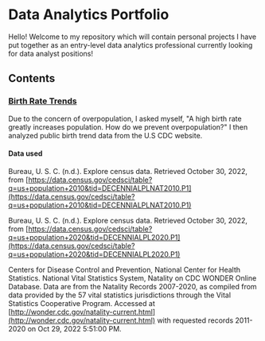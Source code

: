 # Data Analytics Portfolio
Hello! Welcome to my repository which will contain personal projects I have put together as an entry-level data analytics professional currently looking for data analyst positions!

## Contents
### [Birth Rate Trends](https://github.com/chloelinli/chloelinli.github.io/tree/main/projects/us_birth_rate_trends_20221006)
Due to the concern of overpopulation, I asked myself, "A high birth rate greatly increases population. How do we prevent overpopulation?" I then analyzed public birth trend data from the U.S CDC website.

#### Data used
Bureau, U. S. C. (n.d.). Explore census data. Retrieved October 30, 2022, from
	[https://data.census.gov/cedsci/table?q=us+population+2010&tid=DECENNIALPLNAT2010.P1](https://data.census.gov/cedsci/table?q=us+population+2010&tid=DECENNIALPLNAT2010.P1)

Bureau, U. S. C. (n.d.). Explore census data. Retrieved October 30, 2022, from
	[https://data.census.gov/cedsci/table?q=us+population+2020&tid=DECENNIALPL2020.P1](https://data.census.gov/cedsci/table?q=us+population+2020&tid=DECENNIALPL2020.P1)
  
Centers for Disease Control and Prevention, National Center for Health Statistics. National Vital Statistics System, Natality on CDC
	WONDER Online Database. Data are from the Natality Records 2007-2020, as compiled from data provided by the 57 vital
	statistics jurisdictions through the Vital Statistics Cooperative Program. Accessed at [http://wonder.cdc.gov/natality-current.html](http://wonder.cdc.gov/natality-current.html)
	with requested records 2011-2020 on Oct 29, 2022 5:51:00 PM.
